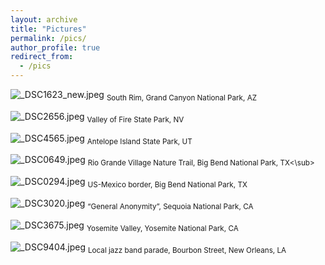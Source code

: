 ```yaml
---
layout: archive
title: "Pictures"
permalink: /pics/
author_profile: true
redirect_from:
  - /pics
---
```


![_DSC1623_new.jpeg](https://s2.loli.net/2023/07/31/awKQphHs2eBm6Dd.jpg)
<sub>South Rim, Grand Canyon National Park, AZ</sub>
&NewLine;
&NewLine;

![_DSC2656.jpeg](https://s2.loli.net/2023/09/02/A8XSmLbMpwD1xIe.jpg)
<sub>Valley of Fire State Park, NV</sub>
&NewLine;
&NewLine;

![_DSC4565.jpeg](https://s2.loli.net/2023/09/02/nZdwKNcxQ6I5zGC.jpg)
<sub>Antelope Island State Park, UT</sub>
&NewLine;
&NewLine;

![_DSC0649.jpeg](https://s2.loli.net/2023/09/03/cftM2PYVpTUC6WB.jpg)
<sub>Rio Grande Village Nature Trail, Big Bend National Park, TX<\sub>
&NewLine;
&NewLine;

![_DSC0294.jpeg](https://s2.loli.net/2023/09/03/ESJaePdLMz6Q9tl.jpg)
<sub>US-Mexico border, Big Bend National Park, TX</sub>
&NewLine;
&NewLine;

![_DSC3020.jpeg](https://s2.loli.net/2023/09/03/71sDSFWNfJecmbu.jpg)
<sub>“General Anonymity”, Sequoia National Park, CA</sub>
&NewLine;
&NewLine;

![_DSC3675.jpeg](https://s2.loli.net/2023/09/03/hXLnudTDibr8a46.jpg)
<sub>Yosemite Valley, Yosemite National Park, CA</sub>
&NewLine;
&NewLine;

![_DSC9404.jpeg](https://s2.loli.net/2023/09/03/LuSM2wFz9vbDaqm.jpg)
<sub>Local jazz band parade, Bourbon Street, New Orleans, LA </sub>
&NewLine;
&NewLine;
